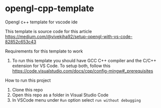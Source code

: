 # opengl-cpp-template

Opengl c++ template for vscode ide

This template is source code for this article <https://medium.com/@vivekjha92/setup-opengl-with-vs-code-82852c653c43>

Requirements for this template to work

1. To run this template you should have GCC C++ compiler and the C/C++ extension for VS Code.
    To setup both, follow this <https://code.visualstudio.com/docs/cpp/config-mingw#_prerequisites>

How to run this project

1. Clone this repo
2. Open this repo as a folder in Visual Studio Code
3. In VSCode menu under `Run` option select `run without debugging`
